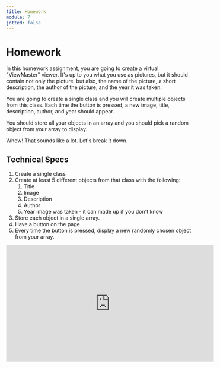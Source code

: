 ```yaml
---
title: Homework
module: 7
jotted: false
---
```


# Homework

In this homework assignment, you are going to create a virtual "ViewMaster" viewer.  It's up to you what you use as pictures, but it should contain not only the picture, but also, the name of the picture, a short description, the author of the picture, and the year it was taken.  

You are going to create a single class and you will create multiple objects from this class.  Each time the button is pressed, a new image, title, description, author, and year should appear.  

You should store all your objects in an array and you should pick a random object from your array to display.

Whew! That sounds like a lot. Let's break it down.

## Technical Specs

1. Create a single class
2. Create at least 5 different objects from that class with the following:
   1. Title
   2. Image
   3. Description
   4. Author
   5. Year image was taken - it can made up if you don't know
3. Store each object in a single array.
4. Have a button on the page
5. Every time the button is pressed, display a new randomly chosen object from your array.

<iframe width="560" height="315" src="https://www.youtube.com/embed/HBVES_FGz-E" frameborder="0" allow="accelerometer; autoplay; encrypted-media; gyroscope; picture-in-picture" allowfullscreen></iframe>